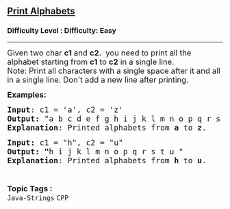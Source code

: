 <h2><a href="https://www.geeksforgeeks.org/problems/print-alphabets--141628/0">Print Alphabets</a></h2><h3>Difficulty Level : Difficulty: Easy</h3><hr><div class="problems_problem_content__Xm_eO"><p><span style="font-size: 18px;">Given two char <strong>c1</strong> and <strong>c2.&nbsp;</strong>&nbsp;you need to print all the alphabet starting from <strong>c1</strong>&nbsp;to <strong>c2</strong> in a single line.<br>Note: Print all characters with a single space after it and all in a single line. Don't add a new line after printing.</span></p>
<p><span style="font-size: 18px;"><strong>Examples:</strong></span> <span style="font-size: 18px;"><strong> </strong></span></p>
<pre><span style="font-size: 18px;"><strong>Input</strong>: c1 = 'a', c2 = 'z'
<strong>Output:</strong> "a b c d e f g h i j k l m n o p q r s t u v w x y z "
<strong>Explanation</strong>: Printed alphabets from <strong>a </strong>to <strong>z</strong>.</span></pre>
<pre><span style="font-size: 18px;"><strong>Input: </strong>c1 = "h", c2 = "u"
<strong>Output: "</strong>h i j k l m n o p q r s t u "
<strong>Explanation</strong>: Printed alphabets from <strong>h </strong>to <strong>u</strong>.</span></pre></div><br><p><span style=font-size:18px><strong>Topic Tags : </strong><br><code>Java-Strings</code>&nbsp;<code>CPP</code>&nbsp;